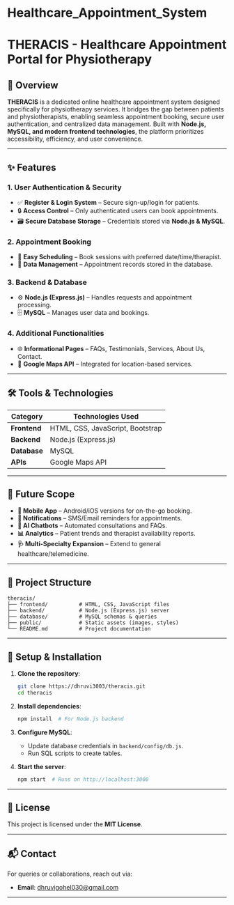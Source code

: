 # Healthcare_Appointment_System
# THERACIS - Healthcare Appointment Portal for Physiotherapy  

## 📌 Overview  
**THERACIS** is a dedicated online healthcare appointment system designed specifically for physiotherapy services. It bridges the gap between patients and physiotherapists, enabling seamless appointment booking, secure user authentication, and centralized data management. Built with **Node.js, MySQL, and modern frontend technologies**, the platform prioritizes accessibility, efficiency, and user convenience.  

---

## ✨ Features  
### **1. User Authentication & Security**  
- ✅ **Register & Login System** – Secure sign-up/login for patients.  
- 🔒 **Access Control** – Only authenticated users can book appointments.  
- 🗃️ **Secure Database Storage** – Credentials stored via **Node.js & MySQL**.  

### **2. Appointment Booking**  
- 📅 **Easy Scheduling** – Book sessions with preferred date/time/therapist.  
- 💾 **Data Management** – Appointment records stored in the database.  

### **3. Backend & Database**  
- ⚙️ **Node.js (Express.js)** – Handles requests and appointment processing.  
- 🗄️ **MySQL** – Manages user data and bookings.  

### **4. Additional Functionalities**  
- 🌐 **Informational Pages** – FAQs, Testimonials, Services, About Us, Contact.  
- 📍 **Google Maps API** – Integrated for location-based services.  

---

## 🛠️ Tools & Technologies  
| Category          | Technologies Used |  
|-------------------|-------------------|  
| **Frontend**      | HTML, CSS, JavaScript, Bootstrap |  
| **Backend**       | Node.js (Express.js) |  
| **Database**      | MySQL |  
| **APIs**          | Google Maps API |  

---

## 🚀 Future Scope  
- **📱 Mobile App** – Android/iOS versions for on-the-go booking.  
- **🔔 Notifications** – SMS/Email reminders for appointments.  
- **🤖 AI Chatbots** – Automated consultations and FAQs.  
- **📊 Analytics** – Patient trends and therapist availability reports.  
- **🩺 Multi-Specialty Expansion** – Extend to general healthcare/telemedicine.  

---

## 📂 Project Structure  
```  
theracis/  
├── frontend/          # HTML, CSS, JavaScript files  
├── backend/           # Node.js (Express.js) server  
├── database/          # MySQL schemas & queries  
├── public/            # Static assets (images, styles)  
└── README.md          # Project documentation  
```  

---

## 🚀 Setup & Installation  
1. **Clone the repository**:  
   ```bash  
   git clone https://dhruvi3003/theracis.git  
   cd theracis  
   ```  

2. **Install dependencies**:  
   ```bash  
   npm install  # For Node.js backend  
   ```  

3. **Configure MySQL**:  
   - Update database credentials in `backend/config/db.js`.  
   - Run SQL scripts to create tables.  

4. **Start the server**:  
   ```bash  
   npm start  # Runs on http://localhost:3000  
   ```  

---

## 📜 License  
This project is licensed under the **MIT License**.  

---

## 📬 Contact  
For queries or collaborations, reach out via:  
- **Email**: dhruvigohel030@gmail.com 

--- 
